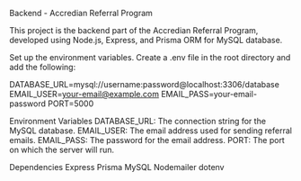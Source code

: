 Backend - Accredian Referral Program

This project is the backend part of the Accredian Referral Program, developed using Node.js, Express, and Prisma ORM for MySQL database.

Set up the environment variables. Create a .env file in the root directory and add the following:

DATABASE_URL=mysql://username:password@localhost:3306/database
EMAIL_USER=your-email@example.com
EMAIL_PASS=your-email-password
PORT=5000

Environment Variables
DATABASE_URL: The connection string for the MySQL database.
EMAIL_USER: The email address used for sending referral emails.
EMAIL_PASS: The password for the email address.
PORT: The port on which the server will run.

Dependencies
Express
Prisma
MySQL
Nodemailer
dotenv
